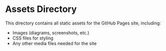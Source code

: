 # Assets Directory

This directory contains all static assets for the GitHub Pages site, including:

- Images (diagrams, screenshots, etc.)
- CSS files for styling
- Any other media files needed for the site 